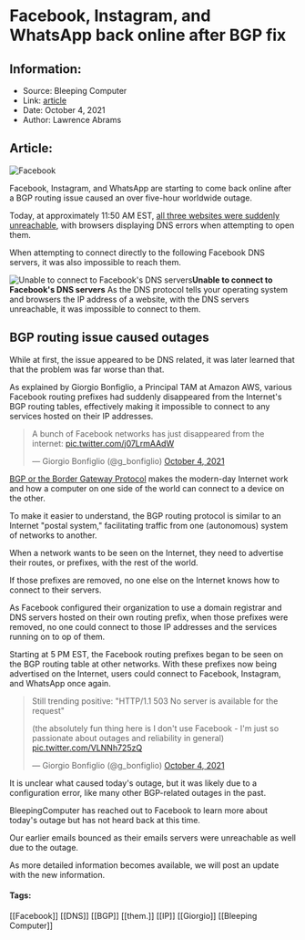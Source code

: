 # Facebook, Instagram, and WhatsApp back online after BGP fix
### 

## Information:
+ Source: Bleeping Computer
+ Link: [article](https://www.bleepingcomputer.com/news/technology/facebook-instagram-and-whatsapp-back-online-after-bgp-fix/)
+ Date: October 4, 2021
+ Author: Lawrence Abrams


## Article:
![Facebook](https://www.bleepstatic.com/content/hl-images/2021/05/11/Facebook-headpic.jpg)


Facebook, Instagram, and WhatsApp are starting to come back online after a BGP routing issue caused an over five-hour worldwide outage.


Today, at approximately 11:50 AM EST, [all three websites were suddenly unreachable](https://www.bleepingcomputer.com/news/technology/facebook-whatsapp-and-instagram-down-due-to-dns-outage/), with browsers displaying DNS errors when attempting to open them.


When attempting to connect directly to the following Facebook DNS servers, it was also impossible to reach them.



![Unable to connect to Facebook's DNS servers](https://www.bleepstatic.com/images/news/u/1109292/2021/Facebook_DNS_down.png)**Unable to connect to Facebook's DNS servers**
As the DNS protocol tells your operating system and browsers the IP address of a website, with the DNS servers unreachable, it was impossible to connect to them.


BGP routing issue caused outages
--------------------------------


While at first, the issue appeared to be DNS related, it was later learned that that the problem was far worse than that.


As explained by Giorgio Bonfiglio, a Principal TAM at Amazon AWS, various Facebook routing prefixes had suddenly disappeared from the Internet's BGP routing tables, effectively making it impossible to connect to any services hosted on their IP addresses.




> 
> A bunch of Facebook networks has just disappeared from the internet: [pic.twitter.com/j07LrmAAdW](https://t.co/j07LrmAAdW)
> 
> 
> — Giorgio Bonfiglio (@g\_bonfiglio) [October 4, 2021](https://twitter.com/g_bonfiglio/status/1445056923309649926?ref_src=twsrc%5Etfw)


[BGP or the Border Gateway Protocol](https://www.cloudflare.com/en-gb/learning/security/glossary/what-is-bgp/) makes the modern-day Internet work and how a computer on one side of the world can connect to a device on the other.


To make it easier to understand, the BGP routing protocol is similar to an Internet "postal system," facilitating traffic from one (autonomous) system of networks to another. 


When a network wants to be seen on the Internet, they need to advertise their routes, or prefixes, with the rest of the world.


If those prefixes are removed, no one else on the Internet knows how to connect to their servers.


As Facebook configured their organization to use a domain registrar and DNS servers hosted on their own routing prefix, when those prefixes were removed, no one could connect to those IP addresses and the services running on to op of them.


Starting at 5 PM EST, the Facebook routing prefixes began to be seen on the BGP routing table at other networks. With these prefixes now being advertised on the Internet, users could connect to Facebook, Instagram, and WhatsApp once again.




> 
> Still trending positive: "HTTP/1.1 503 No server is available for the request"  
>   
> 
> (the absolutely fun thing here is I don't use Facebook - I'm just so passionate about outages and reliability in general) [pic.twitter.com/VLNNh725zQ](https://t.co/VLNNh725zQ)
> 
> 
> — Giorgio Bonfiglio (@g\_bonfiglio) [October 4, 2021](https://twitter.com/g_bonfiglio/status/1445141815770980353?ref_src=twsrc%5Etfw)


It is unclear what caused today's outage, but it was likely due to a configuration error, like many other BGP-related outages in the past.


BleepingComputer has reached out to Facebook to learn more about today's outage but has not heard back at this time.


Our earlier emails bounced as their emails servers were unreachable as well due to the outage.


As more detailed information becomes available, we will post an update with the new information.




#### Tags:
[[Facebook]] [[DNS]] [[BGP]] [[them.]] [[IP]] [[Giorgio]] [[Bleeping Computer]]

